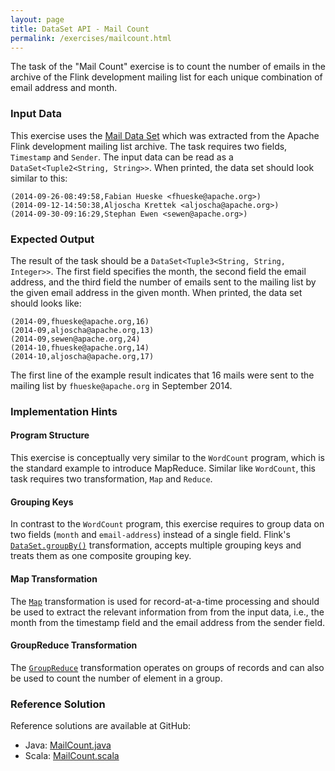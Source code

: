 ```yaml
---
layout: page
title: DataSet API - Mail Count
permalink: /exercises/mailcount.html
---
```


The task of the "Mail Count" exercise is to count the number of emails in the archive of the Flink development mailing list for each unique combination of email address and month. 

### Input Data

This exercise uses the [Mail Data Set](/exercises/mailData.html) which was extracted from the Apache Flink development mailing list archive. The task requires two fields, `Timestamp` and `Sender`. The input data can be read as a `DataSet<Tuple2<String, String>>`. When printed, the data set should look similar to this:

~~~
(2014-09-26-08:49:58,Fabian Hueske <fhueske@apache.org>)
(2014-09-12-14:50:38,Aljoscha Krettek <aljoscha@apache.org>)
(2014-09-30-09:16:29,Stephan Ewen <sewen@apache.org>)
~~~

### Expected Output

The result of the task should be a `DataSet<Tuple3<String, String, Integer>>`. The first field specifies the month, the second field the email address, and the third field the number of emails sent to the mailing list by the given email address in the given month. When printed, the data set should looks like:

~~~
(2014-09,fhueske@apache.org,16)
(2014-09,aljoscha@apache.org,13)
(2014-09,sewen@apache.org,24)
(2014-10,fhueske@apache.org,14)
(2014-10,aljoscha@apache.org,17)
~~~

The first line of the example result indicates that 16 mails were sent to the mailing list by `fhueske@apache.org` in September 2014.

### Implementation Hints

#### Program Structure

This exercise is conceptually very similar to the `WordCount` program, which is the standard example to introduce MapReduce. Similar like `WordCount`, this task requires two transformation, `Map` and `Reduce`. 

#### Grouping Keys

In contrast to the `WordCount` program, this exercise requires to group data on two fields (`month` and `email-address`) instead of a single field. Flink's [`DataSet.groupBy()`](http://ci.apache.org/projects/flink/flink-docs-master/apis/programming_guide.html#specifying-keys) transformation, accepts multiple grouping keys and treats them as one composite grouping key.

#### Map Transformation

The [`Map`](http://ci.apache.org/projects/flink/flink-docs-master/apis/dataset_transformations.html#map) transformation is used for record-at-a-time processing and should be used to extract the relevant information from from the input data, i.e., the month from the timestamp field and the email address from the sender field.

#### GroupReduce Transformation

The [`GroupReduce`](http://ci.apache.org/projects/flink/flink-docs-master/apis/dataset_transformations.html#groupreduce-on-grouped-dataset) transformation operates on groups of records and can also be used to count the number of element in a group.

### Reference Solution

Reference solutions are available at GitHub:

- Java: [MailCount.java](https://github.com/dataArtisans/flink-training/blob/master/flink-exercises/src/main/java/com/dataArtisans/flinkTraining/exercises/dataSetJava/mailCount/MailCount.java)
- Scala: [MailCount.scala](https://github.com/dataArtisans/flink-training/blob/master/flink-exercises/src/main/scala/com/dataArtisans/flinkTraining/exercises/dataSetScala/mailCount/MailCount.scala)
